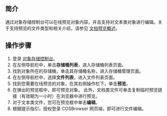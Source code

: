 
## 简介

通过对象存储控制台可以在线预览对象内容，并且支持对文本类对象进行编辑。关于支持预览的文件类型和相关介绍，请参见 [文档预览概述](https://intl.cloud.tencent.com/document/product/436/49159)。


## 操作步骤

1. 登录 [对象存储控制台](https://console.cloud.tencent.com/cos5)。
2. 在左侧导航栏中，单击**存储桶列表**，进入存储桶列表页面。
3. 找到对象所在的存储桶，单击其存储桶名称，进入存储桶管理页面。
4. 在左侧导航栏中，选择**文件列表**，进入文件列表页面。
5. 找到您需要在线预览的对象，在其右侧操作栏下，单击**预览**。
6. 在弹出的预览框中，即可预览对象。
此外，文档类文件可单击复制临时预览链接（有效期为一小时）在浏览器中进行预览。
7. 对于文本类文件，您可在预览框中单击**编辑**。
8. 根据提示指引，授权登录 COSBrowser 网页端，即可进行文件编辑。

